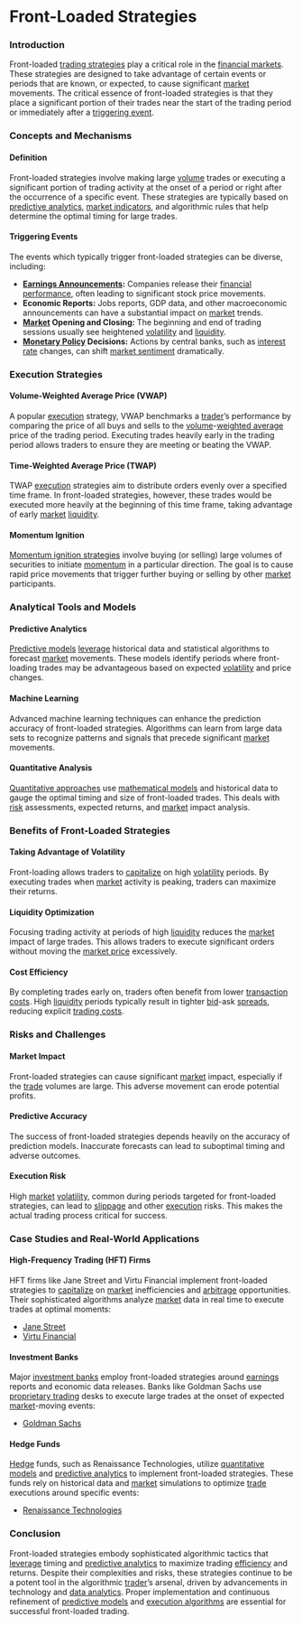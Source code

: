 # Front-Loaded Strategies

### Introduction
Front-loaded [trading strategies](../t/trading_strategies.md) play a critical role in the [financial markets](../f/financial_market.md). These strategies are designed to take advantage of certain events or periods that are known, or expected, to cause significant [market](../m/market.md) movements. The critical essence of front-loaded strategies is that they place a significant portion of their trades near the start of the trading period or immediately after a [triggering event](../t/triggering_event.md).

### Concepts and Mechanisms

#### Definition
Front-loaded strategies involve making large [volume](../v/volume.md) trades or executing a significant portion of trading activity at the onset of a period or right after the occurrence of a specific event. These strategies are typically based on [predictive analytics](../p/predictive_analytics.md), [market indicators](../m/market_indicators.md), and algorithmic rules that help determine the optimal timing for large trades.

#### Triggering Events
The events which typically trigger front-loaded strategies can be diverse, including:

- **[Earnings Announcements](../e/earnings_announcements.md):** Companies release their [financial performance](../f/financial_performance.md), often leading to significant stock price movements.
- **Economic Reports:** Jobs reports, GDP data, and other macroeconomic announcements can have a substantial impact on [market](../m/market.md) trends.
- **[Market](../m/market.md) Opening and Closing:** The beginning and end of trading sessions usually see heightened [volatility](../v/volatility.md) and [liquidity](../l/liquidity.md).
- **[Monetary Policy](../m/monetary_policy.md) Decisions:** Actions by central banks, such as [interest rate](../i/interest_rate.md) changes, can shift [market sentiment](../m/market_sentiment.md) dramatically.

### Execution Strategies

#### Volume-Weighted Average Price (VWAP)
A popular [execution](../e/execution.md) strategy, VWAP benchmarks a [trader](../t/trader.md)’s performance by comparing the price of all buys and sells to the [volume](../v/volume.md)-[weighted average](../w/weighted_average.md) price of the trading period. Executing trades heavily early in the trading period allows traders to ensure they are meeting or beating the VWAP.

#### Time-Weighted Average Price (TWAP)
TWAP [execution](../e/execution.md) strategies aim to distribute orders evenly over a specified time frame. In front-loaded strategies, however, these trades would be executed more heavily at the beginning of this time frame, taking advantage of early [market](../m/market.md) [liquidity](../l/liquidity.md).

#### Momentum Ignition
[Momentum ignition strategies](../m/momentum_ignition_strategies.md) involve buying (or selling) large volumes of securities to initiate [momentum](../m/momentum.md) in a particular direction. The goal is to cause rapid price movements that trigger further buying or selling by other [market](../m/market.md) participants.

### Analytical Tools and Models

#### Predictive Analytics
[Predictive models](../p/predictive_models_in_trading.md) [leverage](../l/leverage.md) historical data and statistical algorithms to forecast [market](../m/market.md) movements. These models identify periods where front-loading trades may be advantageous based on expected [volatility](../v/volatility.md) and price changes.

#### Machine Learning
Advanced machine learning techniques can enhance the prediction accuracy of front-loaded strategies. Algorithms can learn from large data sets to recognize patterns and signals that precede significant [market](../m/market.md) movements.

#### Quantitative Analysis
[Quantitative approaches](../q/quantitative_approaches.md) use [mathematical models](../m/mathematical_models_in_trading.md) and historical data to gauge the optimal timing and size of front-loaded trades. This deals with [risk](../r/risk.md) assessments, expected returns, and [market](../m/market.md) impact analysis.

### Benefits of Front-Loaded Strategies

#### Taking Advantage of Volatility
Front-loading allows traders to [capitalize](../c/capitalize.md) on high [volatility](../v/volatility.md) periods. By executing trades when [market](../m/market.md) activity is peaking, traders can maximize their returns.

#### Liquidity Optimization
Focusing trading activity at periods of high [liquidity](../l/liquidity.md) reduces the [market](../m/market.md) impact of large trades. This allows traders to execute significant orders without moving the [market price](../m/market_price.md) excessively.

#### Cost Efficiency
By completing trades early on, traders often benefit from lower [transaction costs](../t/transaction_costs.md). High [liquidity](../l/liquidity.md) periods typically result in tighter [bid](../b/bid.md)-ask [spreads](../s/spreads.md), reducing explicit [trading costs](../t/trading_costs.md).

### Risks and Challenges

#### Market Impact
Front-loaded strategies can cause significant [market](../m/market.md) impact, especially if the [trade](../t/trade.md) volumes are large. This adverse movement can erode potential profits.

#### Predictive Accuracy
The success of front-loaded strategies depends heavily on the accuracy of prediction models. Inaccurate forecasts can lead to suboptimal timing and adverse outcomes.

#### Execution Risk
High [market](../m/market.md) [volatility](../v/volatility.md), common during periods targeted for front-loaded strategies, can lead to [slippage](../s/slippage.md) and other [execution](../e/execution.md) risks. This makes the actual trading process critical for success.

### Case Studies and Real-World Applications

#### High-Frequency Trading (HFT) Firms
HFT firms like Jane Street and Virtu Financial implement front-loaded strategies to [capitalize](../c/capitalize.md) on [market](../m/market.md) inefficiencies and [arbitrage](../a/arbitrage.md) opportunities. Their sophisticated algorithms analyze [market](../m/market.md) data in real time to execute trades at optimal moments:
- [Jane Street](https://www.janestreet.com/)
- [Virtu Financial](https://www.virtu.com/)

#### Investment Banks
Major [investment banks](../i/investment_bank_(ib).md) employ front-loaded strategies around [earnings](../e/earnings.md) reports and economic data releases. Banks like Goldman Sachs use [proprietary trading](../p/proprietary_trading.md) desks to execute large trades at the onset of expected [market](../m/market.md)-moving events:
- [Goldman Sachs](https://www.goldmansachs.com/)

#### Hedge Funds
[Hedge](../h/hedge.md) funds, such as Renaissance Technologies, utilize [quantitative models](../q/quantitative_models.md) and [predictive analytics](../p/predictive_analytics.md) to implement front-loaded strategies. These funds rely on historical data and [market](../m/market.md) simulations to optimize [trade](../t/trade.md) executions around specific events:
- [Renaissance Technologies](https://www.rentec.com/)

### Conclusion

Front-loaded strategies embody sophisticated algorithmic tactics that [leverage](../l/leverage.md) timing and [predictive analytics](../p/predictive_analytics.md) to maximize trading [efficiency](../e/efficiency.md) and returns. Despite their complexities and risks, these strategies continue to be a potent tool in the algorithmic [trader](../t/trader.md)’s arsenal, driven by advancements in technology and [data analytics](../d/data_analytics.md). Proper implementation and continuous refinement of [predictive models](../p/predictive_models_in_trading.md) and [execution algorithms](../e/execution_algorithms.md) are essential for successful front-loaded trading.

